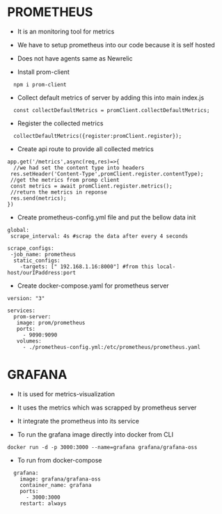 # PROMETHEUS
- It is an monitoring tool for metrics
- We have to setup prometheus into our code because it is self hosted
- Does not have agents same as Newrelic

- Install prom-client
```
  npm i prom-client
```

- Collect default metrics of server by adding this into main index.js
```
  const collectDefaultMetrics = promClient.collectDefaultMetrics;
```

- Register the collected metrics
```
  collectDefaultMetrics({register:promClient.register});
```

- Create api route to provide all collected metrics
```
app.get('/metrics',async(req,res)=>{
  //we had set the content type into headers
 res.setHeader('Content-Type',promClient.register.contentType);
 //get the metrics from promp client
 const metrics = await promClient.register.metrics();
 //return the metrics in reponse
 res.send(metrics);
})
```

- Create prometheus-config.yml file and put the bellow data init
```
global:
 scrape_interval: 4s #scrap the data after every 4 seconds

scrape_configs:
 -job_name: prometheus
  static_configs:
    -targets: [" 192.168.1.16:8000"] #from this local-host/ourIPaddress:port
```

- Create docker-compose.yaml for prometheus server
```
version: "3"

services:
  prom-server:
   image: prom/prometheus
   ports:
     - 9090:9090
   volumes:
     - ./prometheus-config.yml:/etc/prometheus/prometheus.yaml
```

# GRAFANA
- It is used for metrics-visualization 
- It uses the metrics which was scrapped by prometheus server
- It integrate the prometheus into its service

- To run the grafana image directly into docker from CLI
```
docker run -d -p 3000:3000 --name=grafana grafana/grafana-oss
```
- To run from docker-compose
```
  grafana:
    image: grafana/grafana-oss
    container_name: grafana
    ports:
      - 3000:3000
    restart: always
```
